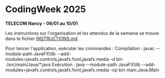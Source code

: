 # CodingWeek 2025
**TELECOM Nancy - 06/01 au 10/01**


Les instructions sur l'organisation et les attendus de la semaine se trouve dans le fichier [INSTRUCTIONS.md](./INSTRUCTIONS.md).

Pour lancer l'application, exécuter les commandes :
Compilation : javac --module-path JavaFX\lib --add-modules=javafx.controls,javafx.fxml,javafx.media -d bin ./src/main/Java/*.java
Exécution : java --module-path JavaFX\lib --add-modules=javafx.controls,javafx.fxml,javafx.media -cp bin main.Java.Main